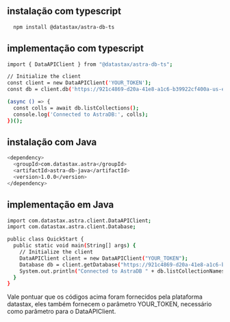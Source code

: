 ## instalação com typescript

```bash
  npm install @datastax/astra-db-ts
```
## implementação com typescript

```bash
import { DataAPIClient } from "@datastax/astra-db-ts";

// Initialize the client
const client = new DataAPIClient('YOUR_TOKEN');
const db = client.db('https://921c4869-d20a-41e8-a1c6-b39922cf400a-us-east-2.apps.astra.datastax.com');

(async () => {
  const colls = await db.listCollections();
  console.log('Connected to AstraDB:', colls);
})();
```
## instalação com Java

```bash
<dependency>
  <groupId>com.datastax.astra</groupId>
  <artifactId>astra-db-java</artifactId>
  <version>1.0.0</version>
</dependency>
```

## implementação em Java

```bash
import com.datastax.astra.client.DataAPIClient;
import com.datastax.astra.client.Database;

public class QuickStart {
  public static void main(String[] args) {
    // Initialize the client
    DataAPIClient client = new DataAPIClient("YOUR_TOKEN");
    Database db = client.getDatabase("https://921c4869-d20a-41e8-a1c6-b39922cf400a-us-east-2.apps.astra.datastax.com");
    System.out.println("Connected to AstraDB " + db.listCollectionNames());
  }
}
```

Vale pontuar que os códigos acima foram fornecidos pela plataforma datastax, eles também fornecem o parâmetro YOUR_TOKEN, necessário como parâmetro para o DataAPIClient.